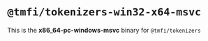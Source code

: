 # `@tmfi/tokenizers-win32-x64-msvc`

This is the **x86_64-pc-windows-msvc** binary for `@tmfi/tokenizers`
